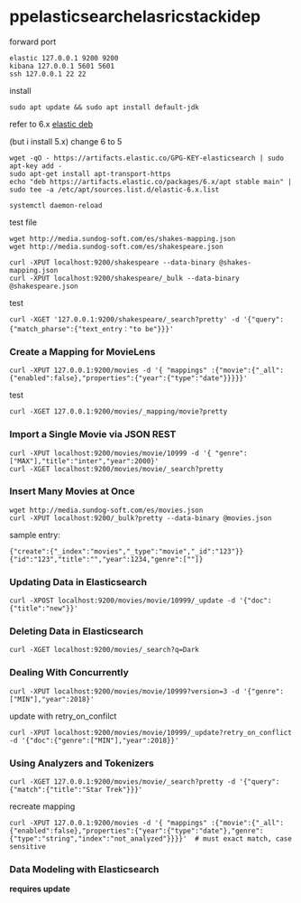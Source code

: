 # ppelasticsearchelasricstackidep

forward port
```
elastic 127.0.0.1 9200 9200
kibana 127.0.0.1 5601 5601
ssh 127.0.0.1 22 22 
```

install
```
sudo apt update && sudo apt install default-jdk
```
refer to 6.x
[elastic deb](http://www.elastic.co/guide/en/elasticsearch/reference/current/deb.html)

(but i install 5.x) change 6 to 5
```
wget -qO - https://artifacts.elastic.co/GPG-KEY-elasticsearch | sudo apt-key add -
sudo apt-get install apt-transport-https
echo "deb https://artifacts.elastic.co/packages/6.x/apt stable main" | sudo tee -a /etc/apt/sources.list.d/elastic-6.x.list
```

```
systemctl daemon-reload
```
test file
```
wget http://media.sundog-soft.com/es/shakes-mapping.json
wget http://media.sundog-soft.com/es/shakespeare.json
```


```
curl -XPUT localhost:9200/shakespeare --data-binary @shakes-mapping.json
curl -XPUT localhost:9200/shakespeare/_bulk --data-binary @shakespeare.json
```
test
```
curl -XGET '127.0.0.1:9200/shakespeare/_search?pretty' -d '{"query":{"match_pharse":{"text_entry："to be"}}}'
```

### Create a Mapping for MovieLens
```
curl -XPUT 127.0.0.1:9200/movies -d '{ "mappings" :{"movie":{"_all":{"enabled":false},"properties":{"year":{"type":"date"}}}}}'
```
test
```
curl -XGET 127.0.0.1:9200/movies/_mapping/movie?pretty
```

### Import a Single Movie via JSON REST
```
curl -XPUT localhost:9200/movies/movie/10999 -d '{ "genre":["MAX"],"title":"inter","year":2000}'
curl -XGET localhost:9200/movies/movie/_search?pretty
```
### Insert Many Movies at Once
```
wget http://media.sundog-soft.com/es/movies.json
curl -XPUT localhost:9200/_bulk?pretty --data-binary @movies.json
```
sample entry:
```
{"create":{"_index":"movies","_type":"movie","_id":"123"}}
{"id":"123","title":"","year":1234,"genre":[""]}
```

### Updating Data in Elasticsearch
```
curl -XPOST localhost:9200/movies/movie/10999/_update -d '{"doc":{"title":"new"}}'
```

### Deleting Data in Elasticsearch
```
curl -XGET localhost:9200/movies/_search?q=Dark
```


### Dealing With Concurrently
```
curl -XPUT localhost:9200/movies/movie/10999?version=3 -d '{"genre":["MIN"],"year":2018}'
```

update with retry_on_confilct
```
curl -XPUT localhost:9200/movies/movie/10999/_update?retry_on_conflict -d '{"doc":{"genre":["MIN"],"year":2018}}'
```

### Using Analyzers and Tokenizers
```
curl -XGET 127.0.0.1:9200/movies/movie/_search?pretty -d '{"query":{"match":{"title":"Star Trek"}}}'
```
recreate mapping
```
curl -XPUT 127.0.0.1:9200/movies -d '{ "mappings" :{"movie":{"_all":{"enabled":false},"properties":{"year":{"type":"date"},"genre":{"type":"string","index":"not_analyzed"}}}}'  # must exact match, case sensitive
```

### Data Modeling with Elasticsearch
__requires update__
```

```
